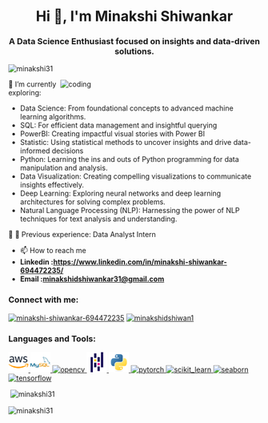 <h1 align="center">Hi 👋, I'm Minakshi Shiwankar</h1>
<h3 align="center">A Data Science Enthusiast focused on insights and data-driven solutions.</h3>
<p align="left"> <img src="https://komarev.com/ghpvc/?username=minakshi31&label=Profile%20views&color=0e75b6&style=flat" alt="minakshi31" /> </p>
<img align="right" alt="coding" width="400" src="https://static.wixstatic.com/media/b008fb_8f7ff58ce8444721a4292503c9d2e054~mv2.gif">

🔭 I’m currently exploring:
- Data Science: From foundational concepts to advanced machine learning algorithms.
- SQL: For efficient data management and insightful querying
- PowerBI: Creating impactful visual stories with Power BI
- Statistic: Using statistical methods to uncover insights and drive data-informed decisions
- Python: Learning the ins and outs of Python programming for data manipulation and analysis.
- Data Visualization: Creating compelling visualizations to communicate insights effectively.
- Deep Learning: Exploring neural networks and deep learning architectures for solving complex problems.
- Natural Language Processing (NLP): Harnessing the power of NLP techniques for text analysis and understanding.

🌱 💼 Previous experience: Data Analyst Intern 

- 📫 How to reach me
-  **Linkedin :https://www.linkedin.com/in/minakshi-shiwankar-694472235/**
-   **Email    :minakshidshiwankar31@gmail.com**

<h3 align="left">Connect with me:</h3>
<p align="left">
<a href="https://linkedin.com/in/minakshi-shiwankar-694472235" target="blank"><img align="center" src="https://raw.githubusercontent.com/rahuldkjain/github-profile-readme-generator/master/src/images/icons/Social/linked-in-alt.svg" alt="minakshi-shiwankar-694472235" height="30" width="40" /></a>
<a href="https://www.hackerrank.com/minakshidshiwan1" target="blank"><img align="center" src="https://raw.githubusercontent.com/rahuldkjain/github-profile-readme-generator/master/src/images/icons/Social/hackerrank.svg" alt="minakshidshiwan1" height="30" width="40" /></a>
</p>

<h3 align="left">Languages and Tools:</h3>
<p align="left"> <a href="https://aws.amazon.com" target="_blank" rel="noreferrer"> <img src="https://raw.githubusercontent.com/devicons/devicon/master/icons/amazonwebservices/amazonwebservices-original-wordmark.svg" alt="aws" width="40" height="40"/> </a> <a href="https://www.mysql.com/" target="_blank" rel="noreferrer"> <img src="https://raw.githubusercontent.com/devicons/devicon/master/icons/mysql/mysql-original-wordmark.svg" alt="mysql" width="40" height="40"/> </a> <a href="https://opencv.org/" target="_blank" rel="noreferrer"> <img src="https://www.vectorlogo.zone/logos/opencv/opencv-icon.svg" alt="opencv" width="40" height="40"/> </a> <a href="https://pandas.pydata.org/" target="_blank" rel="noreferrer"> <img src="https://raw.githubusercontent.com/devicons/devicon/2ae2a900d2f041da66e950e4d48052658d850630/icons/pandas/pandas-original.svg" alt="pandas" width="40" height="40"/> </a> <a href="https://www.python.org" target="_blank" rel="noreferrer"> <img src="https://raw.githubusercontent.com/devicons/devicon/master/icons/python/python-original.svg" alt="python" width="40" height="40"/> </a> <a href="https://pytorch.org/" target="_blank" rel="noreferrer"> <img src="https://www.vectorlogo.zone/logos/pytorch/pytorch-icon.svg" alt="pytorch" width="40" height="40"/> </a> <a href="https://scikit-learn.org/" target="_blank" rel="noreferrer"> <img src="https://upload.wikimedia.org/wikipedia/commons/0/05/Scikit_learn_logo_small.svg" alt="scikit_learn" width="40" height="40"/> </a> <a href="https://seaborn.pydata.org/" target="_blank" rel="noreferrer"> <img src="https://seaborn.pydata.org/_images/logo-mark-lightbg.svg" alt="seaborn" width="40" height="40"/> </a> <a href="https://www.tensorflow.org" target="_blank" rel="noreferrer"> <img src="https://www.vectorlogo.zone/logos/tensorflow/tensorflow-icon.svg" alt="tensorflow" width="40" height="40"/> </a> </p>

<p>&nbsp;<img align="center" src="https://github-readme-stats.vercel.app/api?username=minakshi31&show_icons=true&locale=en" alt="minakshi31" /></p>

<p><img align="center" src="https://github-readme-streak-stats.herokuapp.com/?user=minakshi31&" alt="minakshi31" /></p>
